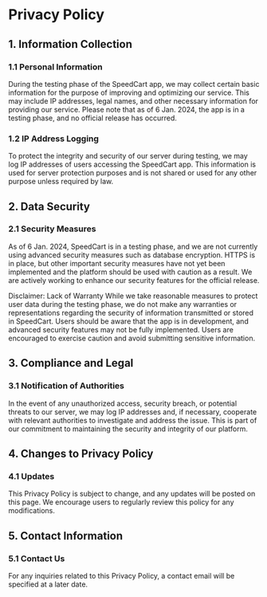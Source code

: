 # Privacy Policy
## 1. Information Collection

### 1.1 Personal Information
During the testing phase of the SpeedCart app, we may collect certain basic information for the purpose of improving and optimizing our service. This may include IP addresses, legal names, and other necessary information for providing our service. Please note that as of 6 Jan. 2024, the app is in a testing phase, and no official release has occurred.

### 1.2 IP Address Logging
To protect the integrity and security of our server during testing, we may log IP addresses of users accessing the SpeedCart app. This information is used for server protection purposes and is not shared or used for any other purpose unless required by law.

## 2. Data Security
### 2.1 Security Measures
As of 6 Jan. 2024, SpeedCart is in a testing phase, and we are not currently using advanced security measures such as database encryption. HTTPS is
in place, but other important security measures have not yet been implemented and the platform should be used with caution as a result. We are actively working to enhance our security features for the official release.

Disclaimer: Lack of Warranty
While we take reasonable measures to protect user data during the testing phase, we do not make any warranties or representations regarding the security of information transmitted or stored in SpeedCart. Users should be aware that the app is in development, and advanced security features may not be fully implemented. Users are encouraged to exercise caution and avoid submitting sensitive information.

## 3. Compliance and Legal
### 3.1 Notification of Authorities
In the event of any unauthorized access, security breach, or potential threats to our server, we may log IP addresses and, if necessary, cooperate with relevant authorities to investigate and address the issue. This is part of our commitment to maintaining the security and integrity of our platform.

## 4. Changes to Privacy Policy
### 4.1 Updates
This Privacy Policy is subject to change, and any updates will be posted on this page. We encourage users to regularly review this policy for any modifications.

## 5. Contact Information
### 5.1 Contact Us
For any inquiries related to this Privacy Policy, a contact email will be specified at a later date.